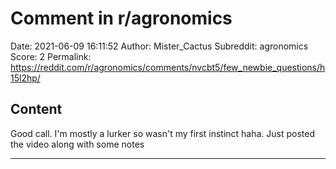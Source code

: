 # Comment in r/agronomics

Date: 2021-06-09 16:11:52
Author: Mister_Cactus
Subreddit: agronomics
Score: 2
Permalink: https://reddit.com/r/agronomics/comments/nvcbt5/few_newbie_questions/h15l2hp/

## Content

Good call. I'm mostly a lurker so wasn't my first instinct haha. Just posted the video along with some notes

---
